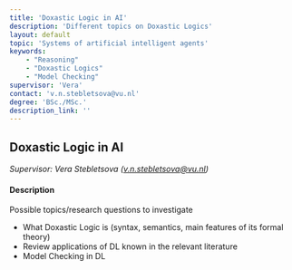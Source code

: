 ```yaml
---
title: 'Doxastic Logic in AI'
description: 'Different topics on Doxastic Logics'
layout: default
topic: 'Systems of artificial intelligent agents'
keywords:
    - "Reasoning"
    - "Doxastic Logics"
    - "Model Checking"
supervisor: 'Vera'
contact: 'v.n.stebletsova@vu.nl'
degree: 'BSc./MSc.'
description_link: ''
---
```


## Doxastic Logic in AI
*Supervisor: Vera Stebletsova (v.n.stebletsova@vu.nl)*

#### Description
Possible topics/research questions to investigate
- What Doxastic Logic is (syntax, semantics, main features of its formal theory)
- Review applications of DL known in the relevant literature
- Model Checking in DL